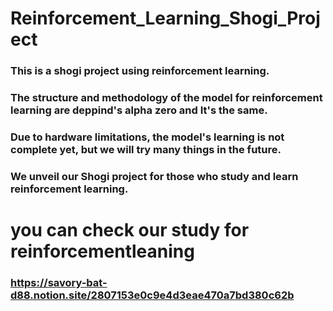 # Reinforcement_Learning_Shogi_Project

### This is a shogi project using reinforcement learning.
### The structure and methodology of the model for reinforcement learning are deppind's alpha zero and It's the same.
### Due to hardware limitations, the model's learning is not complete yet, but we will try many things in the future.
### We unveil our Shogi project for those who study and learn reinforcement learning.




# you can check our study for reinforcementleaning
### https://savory-bat-d88.notion.site/2807153e0c9e4d3eae470a7bd380c62b
